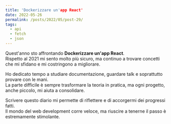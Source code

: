 ```yaml
---
title: 'Dockerizzare un'app React'
date: 2022-05-26
permalink: /posts/2022/05/post-29/
tags:
  - api
  - fetch
  - json
---
```


Quest'anno sto affrontando **Dockerizzare un'app React**.  
Rispetto al 2021 mi sento molto più sicuro, ma continuo a trovare concetti che mi sfidano e mi costringono a migliorare.

Ho dedicato tempo a studiare documentazione, guardare talk e soprattutto provare con le mani.  
La parte difficile è sempre trasformare la teoria in pratica, ma ogni progetto, anche piccolo, mi aiuta a consolidare.

Scrivere questo diario mi permette di riflettere e di accorgermi dei progressi fatti.  
Il mondo del web development corre veloce, ma riuscire a tenerne il passo è estremamente stimolante.

